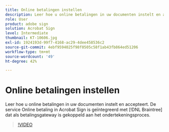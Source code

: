 ```yaml
---
title: Online betalingen instellen
description: Leer hoe u online betalingen in uw documenten instelt en accepteert
role: User
product: adobe sign
solution: Acrobat Sign
level: Intermediate
thumbnail: KT-10606.jpg
exl-id: 1924193d-99f7-4168-ac29-4dee458536c2
source-git-commit: 4ebf9594025f98f0505c58f1ab43fb864ed51206
workflow-type: tm+mt
source-wordcount: '49'
ht-degree: 42%

---
```


# Online betalingen instellen

Leer hoe u online betalingen in uw documenten instelt en accepteert. De service Online betaling in Acrobat Sign is geïntegreerd met [!DNL Braintree] dat als betalingsgateway is gekoppeld aan het ondertekeningsproces.

>[!VIDEO](https://video.tv.adobe.com/v/345753?quality=12&learn=on&hidetitle=true)

